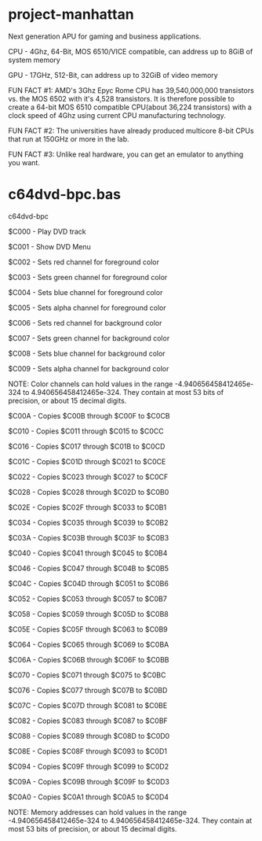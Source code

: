 # project-manhattan
Next generation APU for gaming and business applications.

CPU - 4Ghz, 64-Bit, MOS 6510/VICE compatible, can address up to 8GiB of system memory

GPU - 17GHz, 512-Bit, can address up to 32GiB of video memory

FUN FACT #1: AMD's 3Ghz Epyc Rome CPU has 39,540,000,000 transistors vs. the MOS 6502 with it's 4,528 transistors. It is therefore possible to create a 64-bit MOS 6510 compatible CPU(about 36,224 transistors) with a clock speed of 4Ghz using current CPU manufacturing technology.

FUN FACT #2: The universities have already produced multicore 8-bit CPUs that run at 150GHz or more in the lab.

FUN FACT #3: Unlike real hardware, you can get an emulator to anything you want.

# c64dvd-bpc.bas

c64dvd-bpc 

$C000     - Play DVD track

$C001     - Show DVD Menu

$C002     - Sets red channel for foreground color

$C003     - Sets green channel for foreground color

$C004     - Sets blue channel for foreground color

$C005     - Sets alpha channel for foreground color

$C006     - Sets red channel for background color

$C007     - Sets green channel for background color

$C008     - Sets blue channel for background color

$C009     - Sets alpha channel for background color

NOTE: Color channels can hold values in the range -4.940656458412465e-324 to 4.940656458412465e-324. They contain at most 53 bits of precision, or about 15 decimal digits.

$C00A     - Copies $C00B through $C00F to $C0CB

$C010     - Copies $C011 through $C015 to $C0CC

$C016     - Copies $C017 through $C01B to $C0CD

$C01C     - Copies $C01D through $C021 to $C0CE

$C022     - Copies $C023 through $C027 to $C0CF

$C028     - Copies $C028 through $C02D to $C0B0

$C02E     - Copies $C02F through $C033 to $C0B1

$C034     - Copies $C035 through $C039 to $C0B2

$C03A     - Copies $C03B through $C03F to $C0B3

$C040     - Copies $C041 through $C045 to $C0B4

$C046     - Copies $C047 through $C04B to $C0B5

$C04C     - Copies $C04D through $C051 to $C0B6

$C052     - Copies $C053 through $C057 to $C0B7

$C058     - Copies $C059 through $C05D to $C0B8

$C05E     - Copies $C05F through $C063 to $C0B9

$C064     - Copies $C065 through $C069 to $C0BA

$C06A     - Copies $C06B through $C06F to $C0BB

$C070     - Copies $C071 through $C075 to $C0BC

$C076     - Copies $C077 through $C07B to $C0BD

$C07C     - Copies $C07D through $C081 to $C0BE

$C082     - Copies $C083 through $C087 to $C0BF

$C088     - Copies $C089 through $C08D to $C0D0

$C08E     - Copies $C08F through $C093 to $C0D1

$C094     - Copies $C09F through $C099 to $C0D2

$C09A     - Copies $C09B through $C09F to $C0D3		  		  		  		  		  		  		  		  		  		  		  		  	

$C0A0     - Copies $C0A1 through $C0A5 to $C0D4

NOTE: Memory addresses can hold values in the range -4.940656458412465e-324 to 4.940656458412465e-324. They contain at most 53 bits of precision, or about 15 decimal digits.

